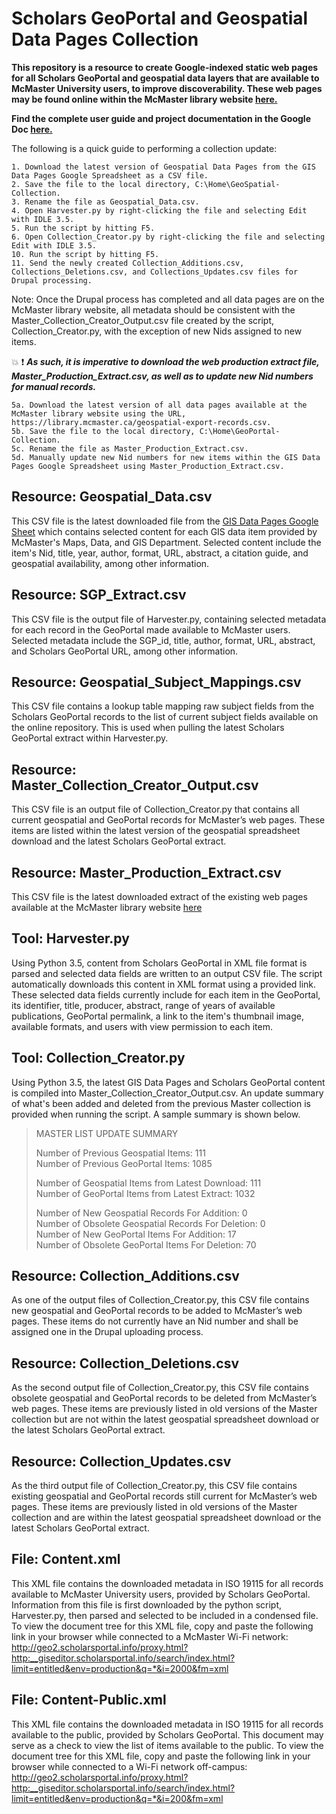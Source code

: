 # Scholars GeoPortal and Geospatial Data Pages Collection

**This repository is a resource to create Google-indexed static web pages for all Scholars GeoPortal and geospatial data layers that are available to McMaster University users, to improve discoverability. These 
web pages may be found online within the McMaster library website [here.](https://library.mcmaster.ca/maps/geospatial)**

**Find the complete user guide and project documentation in the Google Doc [here.](https://docs.google.com/document/d/1tUyMj4l-EGIcFsbqmHwR0rY7Ob2luBhv42GQR7E6EZo/edit?usp=sharing)**

The following is a quick guide to performing a collection update:

	1. Download the latest version of Geospatial Data Pages from the GIS Data Pages Google Spreadsheet as a CSV file.
	2. Save the file to the local directory, C:\Home\GeoSpatial-Collection.
	3. Rename the file as Geospatial_Data.csv.
	4. Open Harvester.py by right-clicking the file and selecting Edit with IDLE 3.5.
	5. Run the script by hitting F5. 
	6. Open Collection_Creator.py by right-clicking the file and selecting Edit with IDLE 3.5.
	10. Run the script by hitting F5. 
	11. Send the newly created Collection_Additions.csv, Collections_Deletions.csv, and Collections_Updates.csv files for Drupal processing.
	
Note: Once the Drupal process has completed and all data pages are on the McMaster library website, all metadata should be consistent with the Master_Collection_Creator_Output.csv file created by the script, Collection_Creator.py, with the exception of new Nids assigned to new items. 

:boom: :exclamation: **_As such, it is imperative to download the web production extract file, Master_Production_Extract.csv, as well as to update new Nid numbers for manual records._**
	
	5a. Download the latest version of all data pages available at the McMaster library website using the URL, https://library.mcmaster.ca/geospatial-export-records.csv.
	5b. Save the file to the local directory, C:\Home\GeoPortal-Collection.
	5c. Rename the file as Master_Production_Extract.csv.
	5d. Manually update new Nid numbers for new items within the GIS Data Pages Google Spreadsheet using Master_Production_Extract.csv.

## Resource: Geospatial_Data.csv

This CSV file is the latest downloaded file from the [GIS Data Pages Google Sheet](https://docs.google.com/spreadsheets/d/1bJvn9tRgGJrIaJagY_7xdU9-4vx1JpAKaBy4or_pIpo/edit#gid=1710763351) which contains selected content for each GIS data item provided by McMaster's Maps, Data, and GIS Department. Selected content include the item's Nid, title, year, author, format, URL, abstract, a citation guide, and geospatial availability, among other information.

## Resource: SGP_Extract.csv

This CSV file is the output file of Harvester.py, containing selected metadata for each record in the GeoPortal made available to McMaster users. Selected metadata include the SGP_id, title, author, format, URL, abstract, and Scholars GeoPortal URL, among other information.

## Resource: Geospatial_Subject_Mappings.csv

This CSV file contains a lookup table mapping raw subject fields from the Scholars GeoPortal records to the list of current subject fields available on the online repository. This is used when pulling the latest Scholars GeoPortal extract within Harvester.py.

## Resource: Master_Collection_Creator_Output.csv

This CSV file is an output file of Collection_Creator.py that contains all current geospatial and GeoPortal records for McMaster’s web pages. These items are listed within the latest version of the geospatial spreadsheet download and the latest Scholars GeoPortal extract. 

## Resource: Master_Production_Extract.csv

This CSV file is the latest downloaded extract of the existing web pages available at the McMaster library website [here](https://library.mcmaster.ca/geospatial-export-records.csv)

## Tool: Harvester.py

Using Python 3.5, content from Scholars GeoPortal in XML file format is parsed and selected data fields are written to an output CSV file. The script automatically downloads this content in XML format using a provided link. These selected data fields currently include for each item in the GeoPortal, its identifier, title, producer, abstract, range of years of available publications, GeoPortal permalink, a link to the item's thumbnail image, available formats, and users with view permission to each item.

## Tool: Collection_Creator.py

Using Python 3.5, the latest GIS Data Pages and Scholars GeoPortal content is compiled into Master_Collection_Creator_Output.csv. An update summary of what's been added and deleted from the previous Master collection is provided when running the script. A sample summary is shown below.

> MASTER LIST UPDATE SUMMARY
>
> Number of Previous Geospatial Items: 111 <br />
> Number of Previous GeoPortal Items: 1085 <br />
> 
> Number of Geospatial Items from Latest Download: 111 <br />
> Number of GeoPortal Items from Latest Extract: 1032 <br />
> 
> Number of New Geospatial Records For Addition: 0 <br />
> Number of Obsolete Geospatial Records For Deletion: 0 <br />
> Number of New GeoPortal Items For Addition: 17 <br />
> Number of Obsolete GeoPortal Items For Deletion: 70 <br />

## Resource: Collection_Additions.csv

As one of the output files of Collection_Creator.py, this CSV file contains new geospatial and GeoPortal records to be added to McMaster’s web pages. These items do not currently have an Nid number and shall be assigned one in the Drupal uploading process.

## Resource: Collection_Deletions.csv

As the second output file of Collection_Creator.py, this CSV file contains obsolete geospatial and GeoPortal records to be deleted from McMaster’s web pages. These items are previously listed in old versions of the Master collection but are not within the latest geospatial spreadsheet download or the latest Scholars GeoPortal extract.

## Resource: Collection_Updates.csv

As the third output file of Collection_Creator.py, this CSV file contains existing geospatial and GeoPortal records still current for McMaster’s web pages. These items are previously listed in old versions of the Master collection and are within the latest geospatial spreadsheet download or the latest Scholars GeoPortal extract. 

## File: Content.xml

This XML file contains the downloaded metadata in ISO 19115 for all records available to McMaster University users, provided by Scholars GeoPortal. Information from this file is first downloaded by the python script, Harvester.py, then parsed and selected to be included in a condensed file. To view the document tree for this XML file, copy and paste the following link in your browser while connected to a McMaster Wi-Fi network: 
http://geo2.scholarsportal.info/proxy.html?http:__giseditor.scholarsportal.info/search/index.html?limit=entitled&env=production&q=*&i=2000&fm=xml

## File: Content-Public.xml

This XML file contains the downloaded metadata in ISO 19115 for all records available to the public, provided by Scholars GeoPortal. This document may serve as a check to view the list of items available to the public. To view the document tree for this XML file, copy and paste the following link in your browser while connected to a Wi-Fi network off-campus: 
http://geo2.scholarsportal.info/proxy.html?http:__giseditor.scholarsportal.info/search/index.html?limit=entitled&env=production&q=*&i=200&fm=xml




